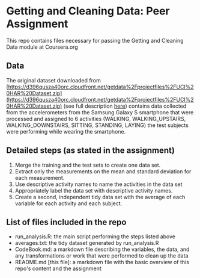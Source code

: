 # Getting and Cleaning Data: Peer Assignment
This repo contains files necessary for passing the Getting and Cleaning Data module at Coursera.org

## Data
The original dataset downloaded from [https://d396qusza40orc.cloudfront.net/getdata%2Fprojectfiles%2FUCI%20HAR%20Dataset.zip](https://d396qusza40orc.cloudfront.net/getdata%2Fprojectfiles%2FUCI%20HAR%20Dataset.zip) (see full description [here](http://archive.ics.uci.edu/ml/datasets/Human+Activity+Recognition+Using+Smartphones)) contains data collected from the accelerometers from the Samsung Galaxy S smartphone that were processed and assigned to 6 activities (WALKING, WALKING_UPSTAIRS, WALKING_DOWNSTAIRS, SITTING, STANDING, LAYING) the test subjects were performing while wearing the smartphone.

## Detailed steps (as stated in the assignment)
1. Merge the training and the test sets to create one data set.
2. Extract only the measurements on the mean and standard deviation for each measurement. 
3. Use descriptive activity names to name the activities in the data set
4. Appropriately label the data set with descriptive activity names. 
5. Create a second, independent tidy data set with the average of each variable for each activity and each subject. 

## List of files included in the repo
* run_analysis.R: the main script performing the steps listed above
* averages.txt: the tidy dataset generated by run_analysis.R
* CodeBook.md: a markdown file describing the variables, the data, and any transformations or work that were performed to clean up the data
* README.md [this file]: a markdown file with the basic overview of this repo's content and the assignment

